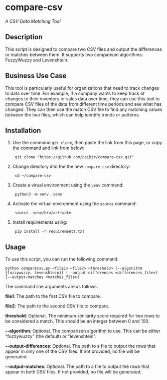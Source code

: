
# compare-csv

 *A CSV Data Matching Tool*

## Description

This script is designed to compare two CSV files and output the differences or matches between them. It supports two comparison algorithms: FuzzyWuzzy and Levenshtein.

## Business Use Case

This tool is particularly useful for organizations that need to track changes to data over time. For example, if a company wants to keep track of changes to their inventory or sales data over time, they can use this tool to compare CSV files of the data from different time periods and see what has changed. They can then use the match CSV file to find any matching values between the two files, which can help identify trends or patterns.

## Installation
1. Use the command `git clone`, then paste the link from this page, or copy the command and link from below:


        git clone "https://github.com/psibir/compare-csv.git"
        
        
2. Change directory into the the new `compare-csv` directory:


        cd ~/compare-csv


3. Create a virual environment using the `venv` command:
        
        
        python3 -m venv .venv
        
        
4. Activate the virtual environment using the `source` command:


        source .venv/bin/activate


5. Install requirements using:



        pip install -r requirements.txt

## Usage

To use this script, you can run the following command:

```
python comparecsv.py <file1> <file2> <threshold> [--algorithm {fuzzywuzzy, levenshtein}] [--output-differences <differences_file>] [--output-matches <matches_file>]
```

The command line arguments are as follows:


**file1**: The path to the first CSV file to compare.

**file2**: The path to the second CSV file to compare.

**threshold**: Optional. The minimum similarity score required for two rows to be considered a match. This should be an integer between 0 and 100.

**--algorithm**: Optional. The comparison algorithm to use. This can be either "fuzzywuzzy" (the default) or "levenshtein".

**--output-differences**: Optional. The path to a file to output the rows that appear in only one of the CSV files. If not provided, no file will be generated.

**--output-matches**: Optional. The path to a file to output the rows that appear in both CSV files. If not provided, no file will be generated.
